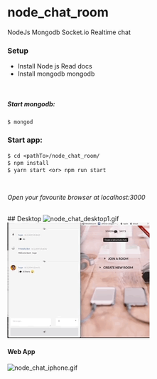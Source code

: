 # node_chat_room
NodeJs Mongodb Socket.io Realtime chat

### Setup  

+ Install Node js Read docs  
+ Install mongodb mongodb 

<br>

##### Start mongodb: <Terminal>

    $ mongod  

### Start app: <separate Terminal>

    $ cd <pathTo>/node_chat_room/   
    $ npm install  
    $ yarn start <or> npm run start  

<br>  

*Open your favourite browser at localhost:3000*   

<br>  
## Desktop    

 <img src="video/nodeRoomChat01_smaller.gif" alt="node_chat_desktop1.gif"/>  
 <img src="video/nodeRoomChat02_smaller.gif" alt="node_chat_desktop2.gif"/>  
  
#### Web App 
   
  <img src="video/node_chat_iphone.gif" alt="node_chat_iphone.gif"/>




